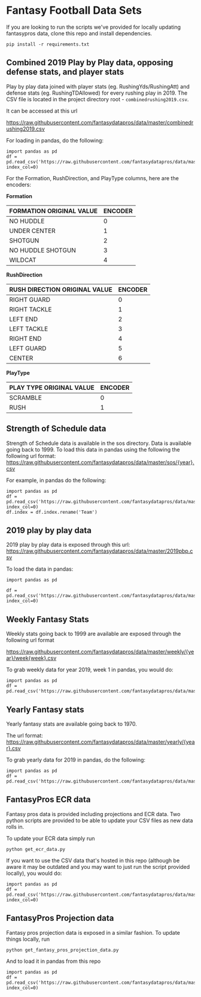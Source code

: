 # Fantasy Football Data Sets

If you are looking to run the scripts we've provided for locally updating fantasypros data, clone this repo and install dependencies.

    pip install -r requirements.txt

## Combined 2019 Play by Play data, opposing defense stats, and player stats

Play by play data joined with player stats (eg. RushingYds/RushingAtt) and defense stats (eg. RushingTDAllowed) for every rushing play in 2019. The CSV file is located in the project directory root - `combinedrushing2019.csv`.

It can be accessed at this url

https://raw.githubusercontent.com/fantasydatapros/data/master/combinedrushing2019.csv

For loading in pandas, do the following:

    import pandas as pd
    df = pd.read_csv('https://raw.githubusercontent.com/fantasydatapros/data/master/combinedrushing2019.csv', index_col=0)

For the Formation, RushDirection, and PlayType columns, here are the encoders:

**Formation**

| FORMATION ORIGINAL VALUE    | ENCODER |
|-------------------|---------|
| NO HUDDLE         | 0       |
| UNDER CENTER      | 1       |
| SHOTGUN           | 2       |
| NO HUDDLE SHOTGUN | 3       |
| WILDCAT           | 4       |

**RushDirection**

|RUSH DIRECTION ORIGINAL VALUE | ENCODER |
|-------------------|----------|
|RIGHT GUARD| 0
|RIGHT TACKLE| 1
|LEFT END| 2
|LEFT TACKLE| 3
|RIGHT END| 4
|LEFT GUARD| 5
|CENTER| 6

**PlayType**

|PLAY TYPE ORIGINAL VALUE | ENCODER |
|-------------------|----------|
|SCRAMBLE| 0
|RUSH| 1

## Strength of Schedule data
Strength of Schedule data is available in the sos directory. Data is available going back to 1999. To load this data in pandas using the following the following url format:
https://raw.githubusercontent.com/fantasydatapros/data/master/sos/{year}.csv

For example, in pandas do the following:

    import pandas as pd
    df = pd.read_csv('https://raw.githubusercontent.com/fantasydatapros/data/master/sos/1999.csv', index_col=0)
    df.index = df.index.rename('Team')

## 2019 play by play data
2019 play by play data is exposed through this url:
https://raw.githubusercontent.com/fantasydatapros/data/master/2019pbp.csv

To load the data in pandas:

    import pandas as pd

    df = pd.read_csv('https://raw.githubusercontent.com/fantasydatapros/data/master/2019pbp.csv', index_col=0)

## Weekly Fantasy Stats
Weekly stats going back to 1999 are available are exposed through the following url format

https://raw.githubusercontent.com/fantasydatapros/data/master/weekly/{year}/week{week}.csv

To grab weekly data for year 2019, week 1 in pandas, you would do:

    import pandas as pd
    df = pd.read_csv('https://raw.githubusercontent.com/fantasydatapros/data/master/weekly/2019/week1.csv')

## Yearly Fantasy stats
Yearly fantasy stats are available going back to 1970.

The url format:
https://raw.githubusercontent.com/fantasydatapros/data/master/yearly/{year}.csv

To grab yearly data for 2019 in pandas, do the following:

    import pandas as pd
    df = pd.read_csv('https://raw.githubusercontent.com/fantasydatapros/data/master/yearly/2019.csv')

## FantasyPros ECR data
Fantasy pros data is provided including projections and ECR data. Two python scripts are provided to be able to update your CSV files as new data rolls in.

To update your ECR data simply run

    python get_ecr_data.py

If you want to use the CSV data that's hosted in this repo (although be aware it may be outdated and you may want to just run the script provided locally), you would do:

    import pandas as pd
    df = pd.read_csv('https://raw.githubusercontent.com/fantasydatapros/data/master/fantasypros/ECR.csv', index_col=0)

## FantasyPros Projection data
Fantasy pros projection data is exposed in a similar fashion. To update things locally, run

    python get_fantasy_pros_projection_data.py

And to load it in pandas from this repo

    import pandas as pd
    df = pd.read_csv('https://raw.githubusercontent.com/fantasydatapros/data/master/fantasypros/fp_projections.csv', index_col=0)





